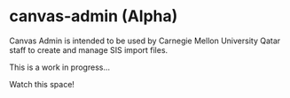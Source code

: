 # canvas-admin (Alpha)

Canvas Admin is intended to be used by Carnegie Mellon University Qatar staff to create and manage SIS import files.

This is a work in progress...

Watch this space!
